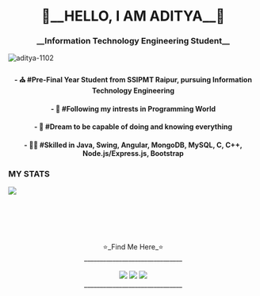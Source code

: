 <h1 align="center"><strong>🖤__HELLO, I AM ADITYA__🖤</strong></h1>
<h3 align="center">__Information Technology Engineering Student__</h3>
<p align="left"> <img src="https://komarev.com/ghpvc/?username=aditya-1102" alt="aditya-1102" /> </p>

<div align="center">
<h4 align="center"><b>- ⛪ #Pre-Final Year Student from SSIPMT Raipur, pursuing Information Technology Engineering</b></h4>
<h4 align="center"><b>- 🦾 #Following my intrests in Programming World</b></h4>
<h4 align="center"><b>- 💙 #Dream to be capable of doing and knowing everything</b></h4>
<h4 align="center"><b>- 🤘🏻 #Skilled in Java, Swing, Angular, MongoDB, MySQL, C, C++, Node.js/Express.js, Bootstrap</b></h4>
</div>

### MY STATS

<img src="https://github-readme-stats.vercel.app/api?username=aditya-1102&&show_icons=true&title_color=ffffff&icon_color=ffffff&text_color=ffffff&bg_color=3f51b5">

<!--
- 🔭 I’m currently working on <b>MEAN Stack Project - Atmanirbhar Bharat</b>
- 🌱 I’m currently learning <b>MEAN Stack (MongoDB, Express.js, Angular, Node.js), Java, Algorithms</b>
- 👯 I’m looking to collaborate on <b>Web Development, Java Swing Projects</b>
- 🤔 I’m looking for help with <b>Data Structures and Algorithms</b>
- 💬 Ask me about <b>Angular, MongoDB, Material, Java, C.</b>
- 📫 How to reach me: <b></b>
- 😄 Pronouns: <b></b>
- ⚡ Fun fact: <b></b>
### REACH ME
-> Github 
-> LinkedIn
-->
</br></br></br></br>

<p align="center">
<span>⭐️_Find Me Here_⭐️</span></br>
  _______________________________</br>
<!--⭐️ [aditya-1102](https://github.com/aditya-1102)</br>--></br>
<img src="http://img.shields.io/badge/Github-black?style=for-the-badge&logo=github&style=plastic" href="https://github.com/aditya-1102/" target="_blank">
<img src="http://img.shields.io/badge/Linkedin-blue?style=for-the-badge&logo=linkedin&style=plastic" href="https://www.linkedin.com/in/aditya11hb/" target="_blank">
<img src="http://img.shields.io/badge/Instagram-black?style=for-the-badge&logo=instagram&style=plastic" href="https://www.instagram.com/_.aditya._____/" target="_blank">
</br>_______________________________
</p>
